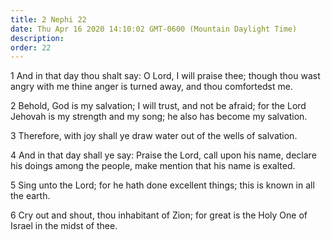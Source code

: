 ```yaml
---
title: 2 Nephi 22
date: Thu Apr 16 2020 14:10:02 GMT-0600 (Mountain Daylight Time)
description: 
order: 22
---
```


<p>
  1 And in that day thou shalt say: O Lord, I will praise thee; though thou wast
  angry with me thine anger is turned away, and thou comfortedst me.
</p>
<p>
  2 Behold, God is my salvation; I will trust, and not be afraid; for the Lord
  Jehovah is my strength and my song; he also has become my salvation.
</p>
<p>3 Therefore, with joy shall ye draw water out of the wells of salvation.</p>
<p>
  4 And in that day shall ye say: Praise the Lord, call upon his name, declare
  his doings among the people, make mention that his name is exalted.
</p>
<p>
  5 Sing unto the Lord; for he hath done excellent things; this is known in all
  the earth.
</p>
<p>
  6 Cry out and shout, thou inhabitant of Zion; for great is the Holy One of
  Israel in the midst of thee.
</p>
